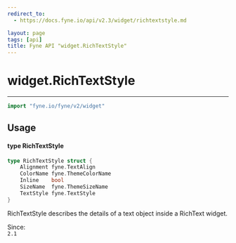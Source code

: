 ```yaml
---
redirect_to:
  - https://docs.fyne.io/api/v2.3/widget/richtextstyle.md

layout: page
tags: [api]
title: Fyne API "widget.RichTextStyle"
---
```



# widget.RichTextStyle
---
```go
import "fyne.io/fyne/v2/widget"
```

## Usage

#### type RichTextStyle

```go
type RichTextStyle struct {
	Alignment fyne.TextAlign
	ColorName fyne.ThemeColorName
	Inline    bool
	SizeName  fyne.ThemeSizeName
	TextStyle fyne.TextStyle
}
```

RichTextStyle describes the details of a text object inside a RichText widget.


<div class="since">Since: <code>
2.1</code></div>
